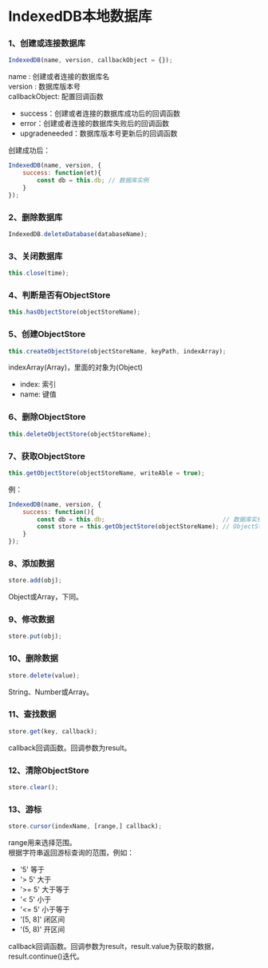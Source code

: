# IndexedDB本地数据库

### 1、创建或连接数据库
```javascript
IndexedDB(name, version, callbackObject = {});
```
name          : 创建或者连接的数据库名  
version       : 数据库版本号  
callbackObject: 配置回调函数
* success：创建或者连接的数据库成功后的回调函数
* error：创建或者连接的数据库失败后的回调函数
* upgradeneeded：数据库版本号更新后的回调函数

创建成功后：
```javascript
IndexedDB(name, version, {
    success: function(et){
        const db = this.db; // 数据库实例
    }
});
```

### 2、删除数据库
```javascript
IndexedDB.deleteDatabase(databaseName);
```

### 3、关闭数据库
```javascript
this.close(time);
```

### 4、判断是否有ObjectStore
```javascript
this.hasObjectStore(objectStoreName);
```

### 5、创建ObjectStore
```javascript
this.createObjectStore(objectStoreName, keyPath, indexArray);
```
indexArray(Array)，里面的对象为(Object)
* index: 索引  
* name:  键值

### 6、删除ObjectStore
```javascript
this.deleteObjectStore(objectStoreName);
```

### 7、获取ObjectStore
```javascript
this.getObjectStore(objectStoreName, writeAble = true);
```
例：
```javascript
IndexedDB(name, version, {
    success: function(){
        const db = this.db;                                 // 数据库实例
        const store = this.getObjectStore(objectStoreName); // ObjectStore实例
    }
});
```

### 8、添加数据
```javascript
store.add(obj);
```
Object或Array，下同。

### 9、修改数据
```javascript
store.put(obj);
```

### 10、删除数据
```javascript
store.delete(value);
```
String、Number或Array。

### 11、查找数据
```javascript
store.get(key, callback);
```
callback回调函数。回调参数为result。


### 12、清除ObjectStore
```javascript
store.clear();
```

### 13、游标
```javascript
store.cursor(indexName, [range,] callback);
```
range用来选择范围。  
根据字符串返回游标查询的范围，例如：
* '5'      等于
* '>  5'   大于
* '>= 5'   大于等于
* '<  5'   小于
* '<= 5'   小于等于
* '[5, 8]' 闭区间
* '(5, 8)' 开区间

callback回调函数。回调参数为result，result.value为获取的数据，result.continue()迭代。


